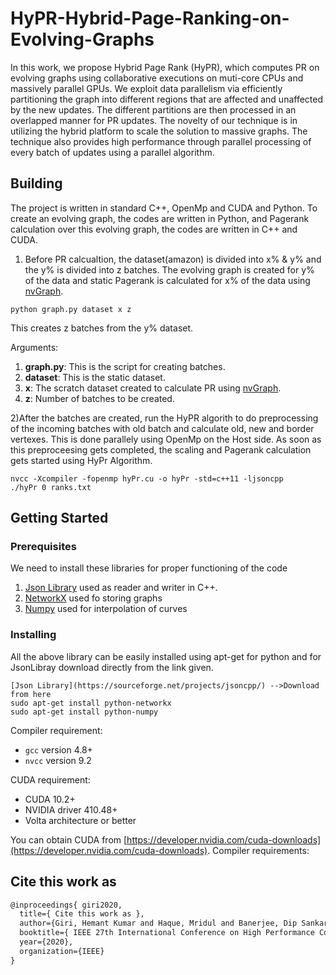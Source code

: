# HyPR-Hybrid-Page-Ranking-on-Evolving-Graphs

In this work, we propose Hybrid Page Rank (HyPR),
which computes PR on evolving graphs using collaborative
executions on muti-core CPUs and massively parallel GPUs. We
exploit data parallelism via efficiently partitioning the graph
into different regions that are affected and unaffected by the
new updates. The different partitions are then processed in an
overlapped manner for PR updates. The novelty of our technique
is in utilizing the hybrid platform to scale the solution to massive
graphs. The technique also provides high performance through
parallel processing of every batch of updates using a parallel
algorithm.

## Building

The project is written in standard C++, OpenMp and CUDA and Python.
To create an evolving graph, the codes are written in Python, and
Pagerank calculation over this evolving graph, the codes are written
in C++ and CUDA.

1) Before PR calcualtion, the dataset(amazon) is divided into x% 
& y% and the y% is divided into z batches. The evolving graph is created for y% of the data and static
Pagerank is calculated for x% of the data using [nvGraph](https://github.com/rapidsai/nvgraph).

```
python graph.py dataset x z
```
This creates z batches from the y% dataset.

Arguments:

1. **graph.py**: This is the script for creating batches.
2. **dataset**: This is the static dataset.
3. **x**: The scratch dataset created to calculate PR using [nvGraph](https://github.com/rapidsai/nvgraph).
4. **z**: Number of batches to be created.

2)After the batches are created, run the HyPR algorith to do preprocessing
of the incoming batches with old batch and calculate old, new and border vertexes.
This is done parallely using OpenMp on the Host side. As soon as this preproceesing
gets completed, the scaling and Pagerank calculation gets started using HyPr Algorithm.

```
nvcc -Xcompiler -fopenmp hyPr.cu -o hyPr -std=c++11 -ljsoncpp
./hyPr 0 ranks.txt
```

## Getting Started


### Prerequisites

We need to install these libraries for proper functioning of the code

1.  [Json Library](https://sourceforge.net/projects/jsoncpp/) used as reader and writer in C++.
2.  [NetworkX](https://networkx.github.io/) used fo storing graphs
3.  [Numpy](http://www.numpy.org/) used for interpolation of curves

### Installing

All the above library can be easily installed using apt-get for python and for JsonLibray download directly from the link given.

```
[Json Library](https://sourceforge.net/projects/jsoncpp/) -->Download from here
sudo apt-get install python-networkx
sudo apt-get install python-numpy
```
Compiler requirement:

* `gcc`     version 4.8+
* `nvcc`    version 9.2


CUDA requirement:

* CUDA 10.2+
* NVIDIA driver 410.48+
* Volta architecture or better

You can obtain CUDA from [https://developer.nvidia.com/cuda-downloads](https://developer.nvidia.com/cuda-downloads).
Compiler requirements:


## Cite this work as

```html
@inproceedings{ giri2020,
  title={ Cite this work as },
  author={Giri, Hemant Kumar and Haque, Mridul and Banerjee, Dip Sankar },
  booktitle={ IEEE 27th International Conference on High Performance Computing (HiPC)},
  year={2020},
  organization={IEEE}
}
```

